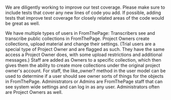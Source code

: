 
We are diligently working to improve our test coverage.  Please make sure to include tests that cover any new lines of code you add.  If possible, adding tests that improve test coverage for closely related areas of the code would be great as well.

We have multiple types of users in FromThePage:  Transcribers see and transcribe public collections in FromThePage.  Project Owners create collections, upload material and change their settings.  (Trial users are a special type of Project Owner and are flagged as such.  They have the same access a Project Owner does, with some upload restrictions and additional messages.)  Staff are added as Owners to a specific collection, which then gives them the ability to create more collections under the original project owner's account.  For staff, the like_owner? method in the user model can be used to determine if a user should see owner sorts of things for the objects in FromThePage.  Administrators or Admins are FromThePage staff that can see system wide settings and can log in as any user.  Administrators often are Project Owners as well.

